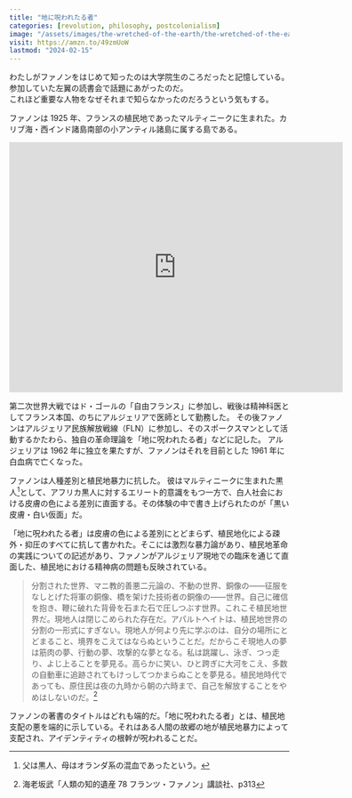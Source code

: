 ```yaml
---
title: "地に呪われたる者"
categories: [revolution, philosophy, postcolonialism]
image: "/assets/images/the-wretched-of-the-earth/the-wretched-of-the-earth.jpg"
visit: https://amzn.to/49zmUoW
lastmod: "2024-02-15"
---
```


わたしがファノンをはじめて知ったのは大学院生のころだったと記憶している。参加していた左翼の読書会で話題にあがったのだ。  
これほど重要な人物をなぜそれまで知らなかったのだろうという気もする。

ファノンは 1925 年、フランスの植民地であったマルティニークに生まれた。カリブ海・西インド諸島南部の小アンティル諸島に属する島である。

<div class="map">
<iframe src="https://www.google.com/maps/embed?pb=!1m18!1m12!1m3!1d494129.24429410044!2d-61.01377479999999!3d14.634089549999999!2m3!1f0!2f0!3f0!3m2!1i1024!2i768!4f13.1!3m3!1m2!1s0x8c6aa0f90066070d%3A0xe1001b1217afe7b0!2z44Oe44Or44OG44Kj44OL44O844Kv!5e0!3m2!1sja!2sjp!4v1708001164671!5m2!1sja!2sjp" width="600" height="450" style="border:0;" allowfullscreen="" loading="lazy" referrerpolicy="no-referrer-when-downgrade"></iframe>
</div>

第二次世界大戦ではド・ゴールの「自由フランス」に参加し、戦後は精神科医としてフランス本国、のちにアルジェリアで医師として勤務した。
その後ファノンはアルジェリア民族解放戦線（FLN）に参加し、そのスポークスマンとして活動するかたわら、独自の革命理論を「地に呪われたる者」などに記した。
アルジェリアは 1962 年に独立を果たすが、ファノンはそれを目前とした 1961 年に白血病で亡くなった。

ファノンは人種差別と植民地暴力に抗した。
彼はマルティニークに生まれた黒人[^1]として、アフリカ黒人に対するエリート的意識をもつ一方で、白人社会における皮膚の色による差別に直面する。その体験の中で書き上げられたのが「黒い皮膚・白い仮面」だ。

「地に呪われたる者」は皮膚の色による差別にとどまらず、植民地化による疎外・抑圧のすべてに抗して書かれた。そこには激烈な暴力論があり、植民地革命の実践についての記述があり、ファノンがアルジェリア現地での臨床を通じて直面した、植民地における精神病の問題も反映されている。

> 分割された世界、マニ教的善悪二元論の、不動の世界、銅像の——征服をなしとげた将軍の銅像、橋を架けた技術者の銅像の——世界。自己に確信を抱き、鞭に破れた背骨を石また石で圧しつぶす世界。これこそ植民地世界だ。現地人は閉じこめられた存在だ。アパルトヘイトは、植民地世界の分割の一形式にすぎない。現地人が何より先に学ぶのは、自分の場所にとどまること、境界をこえてはならぬということだ。だからこそ現地人の夢は筋肉の夢、行動の夢、攻撃的な夢となる。私は跳躍し、泳ぎ、つっ走り、よじ上ることを夢見る。高らかに笑い、ひと跨ぎに大河をこえ、多数の自動車に追跡されてもけっしてつかまらぬことを夢見る。植民地時代であっても、原住民は夜の九時から朝の六時まで、自己を解放することをやめはしないのだ。[^2]

ファノンの著書のタイトルはどれも端的だ。「地に呪われたる者」とは、植民地支配の悪を端的に示している。それはある人間の故郷の地が植民地暴力によって支配され、アイデンティティの根幹が呪われることだ。

[^1]: 父は黒人、母はオランダ系の混血であったという。
[^2]: 海老坂武「人類の知的遺産 78 フランツ・ファノン」講談社、p313
